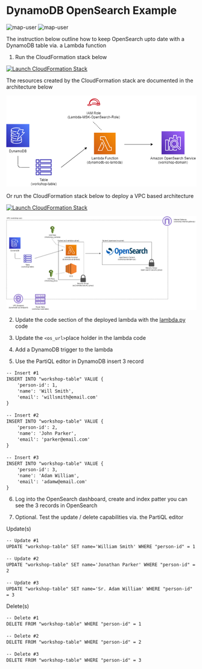 # DynamoDB OpenSearch Example

<img width="85" alt="map-user" src="https://img.shields.io/badge/views-0000-green"> <img width="125" alt="map-user" src="https://img.shields.io/badge/unique visits-0000-green">

The instruction below outline how to keep OpenSearch upto date with a DynamoDB table via. a Lambda function

1. Run the CloudFormation stack below

[![Launch CloudFormation Stack](https://sharkech-public.s3.amazonaws.com/misc-public/cloudformation-launch-stack.png)](https://console.aws.amazon.com/cloudformation/home#/stacks/new?stackName=dynamo-lambda-opensearch&templateURL=https://sharkech-public.s3.amazonaws.com/misc-public/dynamo_lambda_opensearch.yaml)

The resources created by the CloudFormation stack are documented in the architecture below

<img alt="dynamo-lambda-os" src="https://github.com/ev2900/DynamoDB_OpenSearch_Example/blob/main/Architecture/dynamo-lambda-opensearch.png">

Or run the CloudFormation stack below to deploy a VPC based architecture 

[![Launch CloudFormation Stack](https://sharkech-public.s3.amazonaws.com/misc-public/cloudformation-launch-stack.png)](https://console.aws.amazon.com/cloudformation/home#/stacks/new?stackName=dynamo-lambda-opensearch&templateURL=https://sharkech-public.s3.amazonaws.com/misc-public/dynamo_lambda_opensearch_vpc.yaml)

<img alt="dynamo-lambda-os" src="https://github.com/ev2900/DynamoDB_OpenSearch_Example/blob/main/Architecture/dynamo-lambda-opensearch-vpc.png">

2. Update the code section of the deployed lambda with the [lambda.py](https://github.com/ev2900/DynamoDB_OpenSearch_Example/blob/main/lambda.py) code
3. Update the ```<os_url>```place holder in the lambda code
4. Add a DynamoDB trigger to the lambda

5. Use the PartiQL editor in DynamoDB insert 3 record

```
-- Insert #1
INSERT INTO "workshop-table" VALUE {
    'person-id': 1,
    'name': 'Will Smith',
    'email': 'willsmith@email.com'
}

-- Insert #2
INSERT INTO "workshop-table" VALUE {
    'person-id': 2,
    'name': 'John Parker',
    'email': 'parker@email.com'
}

-- Insert #3
INSERT INTO "workshop-table" VALUE {
    'person-id': 3,
    'name': 'Adam William',
    'email': 'adamw@email.com'
}
```

6. Log into the OpenSearch dashboard, create and index patter you can see the 3 records in OpenSearch

7. Optional. Test the update / delete capabilities via. the PartiQL editor

Update(s)

```
-- Update #1
UPDATE "workshop-table" SET name='William Smith' WHERE "person-id" = 1

-- Update #2
UPDATE "workshop-table" SET name='Jonathan Parker' WHERE "person-id" = 2

-- Update #3
UPDATE "workshop-table" SET name='Sr. Adam William' WHERE "person-id" = 3
```

Delete(s)

```
-- Delete #1
DELETE FROM "workshop-table" WHERE "person-id" = 1

-- Delete #2
DELETE FROM "workshop-table" WHERE "person-id" = 2

-- Delete #3
DELETE FROM "workshop-table" WHERE "person-id" = 3
```
